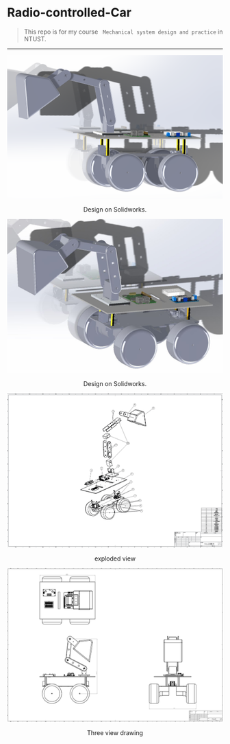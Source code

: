 # Radio-controlled-Car
> This repo is for my course ` Mechanical system design and practice` in NTUST.
---
<p align="center">
<img src="img/exterior.jpg" alt="simulation"/>
</p>
<p align="center">Design on Solidworks.</p> 

<p align="center">
<img src="img/exterior1.JPG" alt="simulation"/>
</p>
<p align="center">Design on Solidworks.</p>

<p align="center">
<img src="img/No.35_components.JPG" alt="components"/>
</p>
<p align="center">exploded view</p>

<p align="center">
<img src="img/No.35.jpg" alt="three dims"/>
</p>
<p align="center">Three view drawing</p>


